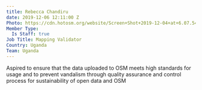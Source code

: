 ```yaml
---
title: Rebecca Chandiru
date: 2019-12-06 12:11:00 Z
Photo: https://cdn.hotosm.org/website/Screen+Shot+2019-12-04+at+6.07.54+PM.png
Member Type:
  Is Staff: true
Job Title: Mapping Validator
Country: Uganda
Team: Uganda
---
```


Aspired to ensure that the data uploaded to  OSM meets high standards for usage and to prevent vandalism through quality assurance and control process for  sustainability of open data and OSM